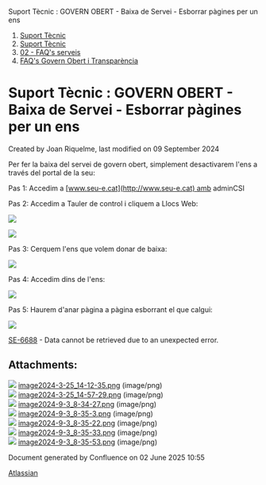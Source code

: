 Suport Tècnic : GOVERN OBERT - Baixa de Servei - Esborrar pàgines per un ens  

1.  [Suport Tècnic](index.md)
2.  [Suport Tècnic](13893782.md)
3.  [02 - FAQ's serveis](26313393.md)
4.  [FAQ's Govern Obert i Transparència](100008586.md)

Suport Tècnic : GOVERN OBERT - Baixa de Servei - Esborrar pàgines per un ens
============================================================================

Created by Joan Riquelme, last modified on 09 September 2024

Per fer la baixa del servei de govern obert, simplement desactivarem l'ens a través del portal de la seu:

Pas 1: Accedim a [www.seu-e.cat](http://www.seu-e.cat) amb adminCSI

Pas 2: Accedim a Tauler de control i cliquem a Llocs Web:

![](attachments/100009914/113311896.png)

![](attachments/100009914/113311897.png)

Pas 3: Cerquem l'ens que volem donar de baixa:

![](attachments/100009914/113311898.png)

Pas 4: Accedim dins de l'ens:

![](attachments/100009914/113311899.png)

Pas 5: Haurem d'anar pàgina a pàgina esborrant el que calgui:

![](attachments/100009914/113311900.png)

  

[SE-6688](https://contacte.aoc.cat/browse/SE-6688?src=confmacro) - Data cannot be retrieved due to an unexpected error.

  

Attachments:
------------

![](images/icons/bullet_blue.gif) [image2024-3-25\_14-12-35.png](attachments/100009914/100009916.png) (image/png)  
![](images/icons/bullet_blue.gif) [image2024-3-25\_14-57-29.png](attachments/100009914/100009917.png) (image/png)  
![](images/icons/bullet_blue.gif) [image2024-9-3\_8-34-27.png](attachments/100009914/113311896.png) (image/png)  
![](images/icons/bullet_blue.gif) [image2024-9-3\_8-35-3.png](attachments/100009914/113311897.png) (image/png)  
![](images/icons/bullet_blue.gif) [image2024-9-3\_8-35-22.png](attachments/100009914/113311898.png) (image/png)  
![](images/icons/bullet_blue.gif) [image2024-9-3\_8-35-33.png](attachments/100009914/113311899.png) (image/png)  
![](images/icons/bullet_blue.gif) [image2024-9-3\_8-35-53.png](attachments/100009914/113311900.png) (image/png)  

Document generated by Confluence on 02 June 2025 10:55

[Atlassian](http://www.atlassian.com/)